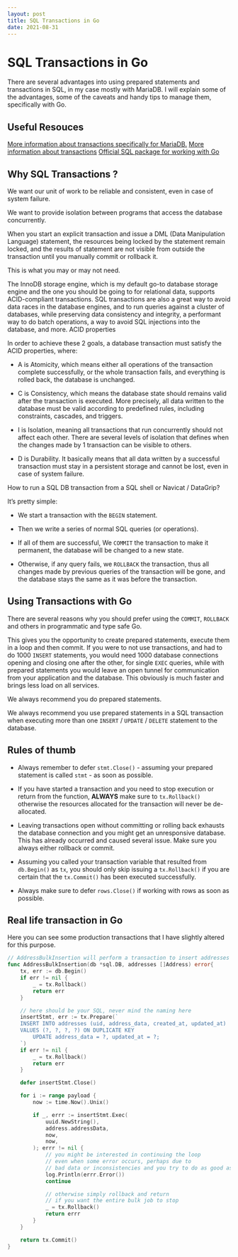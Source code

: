 ```yaml
---
layout: post
title: SQL Transactions in Go
date: 2021-08-31
---
```


# SQL Transactions in Go

There are several advantages into using prepared statements and transactions in SQL, in my case mostly with  MariaDB. I will explain some of the advantages, some of the caveats and handy tips to manage them, specifically with Go.

## Useful Resouces

[More information about transactions specifically for MariaDB.](https://mariadb.com/kb/en/transactions/)
[More information about transactions](https://dev.mysql.com/doc/refman/8.0/en/commit.html)
[Official SQL package for working with Go](https://pkg.go.dev/database/sql)

 
## Why SQL Transactions ?

We want our unit of work to be reliable and consistent, even in case of system failure.

We want to provide isolation between programs that access the database concurrently.

When you start an explicit transaction and issue a DML (Data Manipulation Language) statement, the resources being locked by the statement remain locked, and the results of statement are not visible from outside the transaction until you manually commit or rollback it.

This is what you may or may not need.

The InnoDB storage engine, which is my default go-to database storage engine and the one you should be going to for relational data, supports ACID-compliant transactions. SQL transactions are also a great way to avoid data races in the database engines, and to run queries against a cluster of databases, while preserving data consistency and integrity, a performant way to do batch operations, a way to avoid SQL injections into the database, and more.
ACID properties

In order to achieve these 2 goals, a database transaction must satisfy the ACID properties, where:

* A is Atomicity, which means either all operations of the transaction complete successfully, or the whole transaction fails, and everything is rolled back, the database is unchanged.

* C is Consistency, which means the database state should remains valid after the transaction is executed. More precisely, all data written to the database must be valid according to predefined rules, including constraints, cascades, and triggers.

* I is Isolation, meaning all transactions that run concurrently should not affect each other. There are several levels of isolation that defines when the changes made by 1 transaction can be visible to others.

* D is Durability. It basically means that all data written by a successful transaction must stay in a persistent storage and cannot be lost, even in case of system failure.

How to run a SQL DB transaction from a SQL shell or Navicat / DataGrip?

It’s pretty simple:

* We start a transaction with the `BEGIN` statement.

* Then we write a series of normal SQL queries (or operations).

* If all of them are successful, We `COMMIT` the transaction to make it permanent, the database will be changed to a new state.

* Otherwise, if any query fails, we `ROLLBACK` the transaction, thus all changes made by previous queries of the transaction will be gone, and the database stays the same as it was before the transaction.

## Using Transactions with Go

There are several reasons why you should prefer using the `COMMIT`, `ROLLBACK` and others in programmatic and type safe Go. 

This gives you the opportunity to create prepared statements, execute them in a loop and then commit. If you were to not use transactions, and had to do 1000 `INSERT` statements, you would need 1000 database connections opening and closing one after the other, for single `EXEC` queries, while with prepared statements you would leave an open tunnel for communication from your application and the database. This obviously is much faster and brings less load on all services. 

We always recommend you do prepared statements.

We always recommend you use prepared statements in a SQL transaction when executing more than one `INSERT` / `UPDATE` / `DELETE` statement to the database.



## Rules of thumb

* Always remember to defer `stmt.Close()` - assuming your prepared statement is called `stmt` - as soon as possible.

* If you have started a transaction and you need to stop execution or return from the function, **ALWAYS** make sure to `tx.Rollback()` otherwise the resources allocated for the transaction will never be de-allocated.

* Leaving transactions open without committing or rolling back exhausts the database connection and you might get an unresponsive database. This has already occurred and caused several issue. Make sure you always either rollback or commit. 

* Assuming you called your transaction variable that resulted from `db.Begin()` as `tx`, you should only skip issuing a `tx.Rollback()` if you are certain that the `tx.Commit()` has been executed successfully.

* Always make sure to defer `rows.Close()` if working with rows as soon as possible.


## Real life transaction in Go

Here you can see some production transactions that I have slightly altered for this purpose.

```go
// AddressBulkInsertion will perform a transaction to insert addresses in bulk
func AddressBulkInsertion(db *sql.DB, addresses []Address) error{
	tx, err := db.Begin()
	if err != nil {
		_ = tx.Rollback()
		return err
	}

	// here should be your SQL, never mind the naming here
	insertStmt, err := tx.Prepare(`
	INSERT INTO addresses (uid, address_data, created_at, updated_at) 
	VALUES (?, ?, ?, ?) ON DUPLICATE KEY 
	    UPDATE address_data = ?, updated_at = ?;
	`)
	if err != nil {
		_ = tx.Rollback()
		return err
	}

	defer insertStmt.Close()

	for i := range payload {
		now := time.Now().Unix()

		if _, errr := insertStmt.Exec(
			uuid.NewString(),
			address.addressData,
			now,
			now,
		); errr != nil {
			// you might be interested in continuing the loop
			// even when some error occurs, perhaps due to 
			// bad data or inconsistencies and you try to do as good as possible
			log.Println(errr.Error())
			continue

			// otherwise simply rollback and return
			// if you want the entire bulk job to stop
			_ = tx.Rollback()
			return errr
		}
	}

	return tx.Commit()
}
```